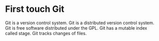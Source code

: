 # First touch Git

Git is a version control system.
Git is a distributed version control system.
Git is free software distributed under the GPL.
Git has a mutable index called stage.
Git tracks changes of files.
